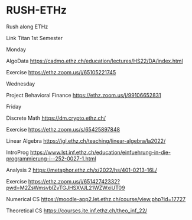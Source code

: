 # RUSH-ETHz
Rush along ETHz

Link Titan 1st Semester

Monday

AlgoData
https://cadmo.ethz.ch/education/lectures/HS22/DA/index.html

Exercise
https://ethz.zoom.us/j/65105221745

Wednesday

Project Behavioral Finance
https://ethz.zoom.us/j/99106652831



Friday


Discrete Math
https://dm.crypto.ethz.ch/

Exercise
https://ethz.zoom.us/s/65425897848

Linear Algebra
https://igl.ethz.ch/teaching/linear-algebra/la2022/

IntroProg
https://www.lst.inf.ethz.ch/education/einfuehrung-in-die-programmierung-i--252-0027-1.html






Analysis 2
https://metaphor.ethz.ch/x/2022/hs/401-0213-16L/

Exercise
https://ethz.zoom.us/j/65142742332?pwd=M2ZsWmsvblZvTGJHSXVJL21WZWxiUT09

Numerical CS
https://moodle-app2.let.ethz.ch/course/view.php?id=17727

Theoretical CS
https://courses.ite.inf.ethz.ch/theo_inf_22/
